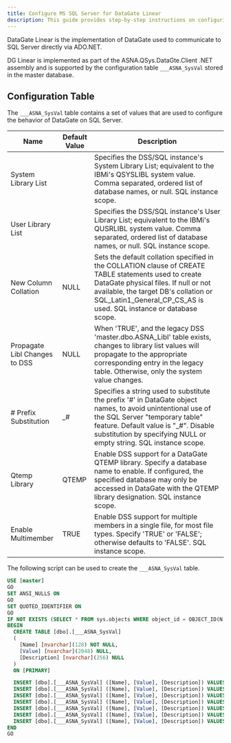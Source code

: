 ```yaml
---
title: Configure MS SQL Server for DataGate Linear
description: This guide provides step-by-step instructions on configuring Microsoft SQL Server to work with DataGate Linear, including setup procedures, configuration options, and troubleshooting tips.
---
```


DataGate Linear is the implementation of DataGate used to communicate to SQL Server directly via ADO.NET.  

DG Linear is implemented as part of the ASNA.QSys.DataGte.Client .NET assembly and is supported by the configuration table `___ASNA_SysVal` stored in the master database.


## Configuration Table
The `___ASNA_SysVal` table contains a set of values that are used to configure the behavior of DataGate on SQL Server.

| Name | Default Value | Description
| ---- | ------------- | -----------
System Library List |  | Specifies the DSS/SQL instance's System Library List; equivalent to the IBMi's QSYSLIBL system value. Comma separated, ordered list of database names, or null. SQL instance scope.
User Library List |  | Specifies the DSS/SQL instance's User Library List; equivalent to the IBMi's QUSRLIBL system value. Comma separated, ordered list of database names, or null. SQL instance scope.
New Column Collation | NULL | Sets the default collation specified in the COLLATION clause of CREATE TABLE statements used to create DataGate physical files. If null or not available, the target DB's collation or SQL_Latin1_General_CP_CS_AS is used. SQL instance or database scope.
Propagate Libl Changes to DSS | NULL | When 'TRUE', and the legacy DSS 'master.dbo.ASNA_Libl' table exists, changes to library list values will propagate to the appropriate corresponding entry in the legacy table.  Otherwise, only the system value changes.
\# Prefix Substitution | _# | Specifies a string used to substitute the prefix '#' in DataGate object names, to avoid unintentional use of the SQL Server "temporary table" feature.  Default value is "_#".  Disable substitution by specifying NULL or empty string.  SQL instance scope.
Qtemp Library | QTEMP | Enable DSS support for a DataGate QTEMP library. Specify a database name to enable. If configured, the specified database may only be accessed in DataGate with the QTEMP library designation. SQL instance scope.
Enable Multimember | TRUE | Enable DSS support for multiple members in a single file, for most file types. Specify 'TRUE' or 'FALSE'; otherwise defaults to 'FALSE'.  SQL instance scope.

The following script can be used to create the `___ASNA_SysVal` table.

```sql
USE [master]
GO
SET ANSI_NULLS ON
GO
SET QUOTED_IDENTIFIER ON
GO
IF NOT EXISTS (SELECT * FROM sys.objects WHERE object_id = OBJECT_ID(N'[dbo].[___ASNA_SysVal]') AND type in (N'U'))
BEGIN
  CREATE TABLE [dbo].[___ASNA_SysVal]
  (
    [Name] [nvarchar](128) NOT NULL,
    [Value] [nvarchar](2048) NULL,
    [Description] [nvarchar](256) NULL
  )
  ON [PRIMARY]

  INSERT [dbo].[___ASNA_SysVal] ([Name], [Value], [Description]) VALUES (N'System Library List', NULL, N'Specifies the DSS/SQL instance''s System Library List; equivalent to the IBMi''s QSYSLIBL system value. Comma separated, ordered list of database names, or null. SQL instance scope.')
  INSERT [dbo].[___ASNA_SysVal] ([Name], [Value], [Description]) VALUES (N'User Library List', NULL, N'Specifies the DSS/SQL instance''s User Library List; equivalent to the IBMi''s QUSRLIBL system value. Comma separated, ordered list of database names, or null. SQL instance scope.')
  INSERT [dbo].[___ASNA_SysVal] ([Name], [Value], [Description]) VALUES (N'New Column Collation', NULL, N'Sets the default collation specified in the COLLATION clause of CREATE TABLE statements used to create DataGate physical files. If null or not available, the target DB''s collation or SQL_Latin1_General_CP_CS_AS is used. SQL instance or database scope.')
  INSERT [dbo].[___ASNA_SysVal] ([Name], [Value], [Description]) VALUES (N'Propagate Libl Changes to DSS', NULL, N'When ''TRUE'', and the legacy DSS ''master.dbo.ASNA_Libl'' table exists, changes to library list values will propagate to the appropriate corresponding entry in the legacy table.  Otherwise, only the system value changes.')
  INSERT [dbo].[___ASNA_SysVal] ([Name], [Value], [Description]) VALUES (N'# Prefix Substitution', N'_#', N'Specifies a string used to substitute the prefix ''#'' in DataGate object names, to avoid unintentional use of the SQL Server "temporary table" feature.  Default value is "_#".  Disable substitution by specifying NULL or empty string.  SQL instance scope.')
  INSERT [dbo].[___ASNA_SysVal] ([Name], [Value], [Description]) VALUES (N'Qtemp Library', N'QTEMP', N'Enable DSS support for a DataGate QTEMP library. Specify a database name to enable. If configured, the specified database may only be accessed in DataGate with the QTEMP library designation. SQL instance scope.')
  INSERT [dbo].[___ASNA_SysVal] ([Name], [Value], [Description]) VALUES (N'Enable Multimember', 'TRUE', N'Enable DSS support for multiple members in a single file, for most file types. Specify ''TRUE'' or ''FALSE''; otherwise defaults to ''FALSE''.  SQL instance scope.')
END
GO
```
